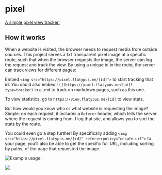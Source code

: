 # pixel

[A simple pixel view tracker.](https://view.flatypus.me)

## How it works

When a website is visited, the browser needs to request media from outside sources. This project serves a 1x1 transparent pixel image at a specific route, such that when the browser requests the image, the server can log the request and track the view. By using a unique id in the route, the server can track views for different pages:

Embed `<img src="https://pixel.flatypus.me/[id]">` to start tracking that id. You could also embed `![](https://pixel.flatypus.me/[id]?type=tracker)` in a .md to track on markdown pages, such as this one.

To view statistics, go to `https://view.flatypus.me/[id]` to view stats.

But how would you know who or what website is requesting the image? Simple: on each request, it includes a `Referer` header, which tells the server where the request is coming from. I log that site, and allows you to sort the stats by the route.

You could even go a step further! By specifically adding `<img src="https://pixel.flatypus.me/[id]" referrerpolicy="unsafe-url">` to your page, you'll also be able to get the specific full URL, including sorting by paths, of the page that requested the image.

![Example usage:](https://github.com/flatypus/pixel/assets/68029599/e031b7b5-9bc8-4c98-bc64-a026bc923308)


![](https://pixel.flatypus.me/a16be4b2-ae3b-40f7-a946-8c8eaf540670?type=tracker)
